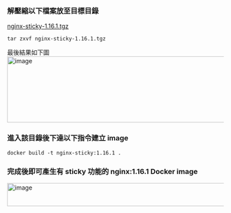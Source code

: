 ### 解壓縮以下檔案放至目標目錄  
[nginx-sticky-1.16.1.tgz](https://github.com/mimisa00/os-env-note/blob/main/10%20advanced%20knowledge/nginx-sticky-1.16.1.tgz)
```
tar zxvf nginx-sticky-1.16.1.tgz
```
最後結果如下圖  
<img width="718" height="154" alt="image" src="https://github.com/user-attachments/assets/fa7a73ad-2e9f-473c-a5e1-8d0afc889599" />

### 進入該目錄後下達以下指令建立 image 
```
docker build -t nginx-sticky:1.16.1 .
```

### 完成後即可產生有 sticky 功能的 nginx:1.16.1 Docker image 
<img width="732" height="54" alt="image" src="https://github.com/user-attachments/assets/04376c35-9595-4cb8-96cc-96b70cdf76ef" />
